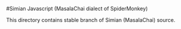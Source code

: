 #Simian Javascript (MasalaChai dialect of SpiderMonkey)

This directory contains stable branch of Simian (MasalaChai) source.
